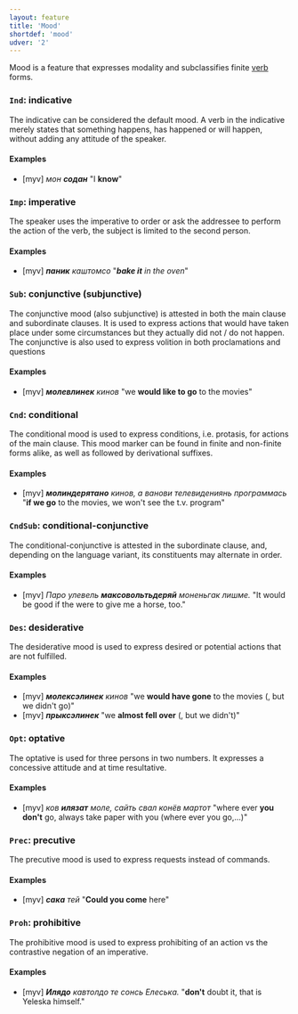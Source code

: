 ```yaml
---
layout: feature
title: 'Mood'
shortdef: 'mood'
udver: '2'
---
```


Mood is a feature that expresses modality and subclassifies finite
[verb](myv-pos/VERB) forms.

### <a name="Ind">`Ind`</a>: indicative

The indicative can be considered the default mood. A verb in the
indicative merely states that something happens, has happened or will
happen, without adding any attitude of the speaker.

#### Examples

* [myv] _мон <b>содан</b>_ "I <b>know</b>"

### <a name="Imp">`Imp`</a>: imperative

The speaker uses the imperative to order or ask the addressee to perform the
action of the verb, the subject is limited to the second person.

#### Examples

* [myv] _<b>паник</b> каштомсо_ "_<b>bake it</b> in the oven_"

### <a name="Sub">`Sub`</a>: conjunctive (subjunctive)

The conjunctive mood (also subjunctive) is attested in both the main clause and subordinate clauses. It is used to express actions that would have taken
place under some circumstances but they actually did not / do not
happen.
The conjunctive is also used to express volition in both proclamations and questions

#### Examples

* [myv] _<b>молевлинек</b> кинов_ "we <b>would like to go</b> to the movies"

### <a name="Cnd">`Cnd`</a>: conditional

The conditional mood is used to express conditions, i.e. protasis, for actions of the main clause. This mood marker can be found in finite and non-finite forms alike, as well as followed by derivational suffixes.

#### Examples

* [myv] _<b>молиндерятано</b> кинов, а ванови телевидениянь программась_ "<b>if we go</b> to the movies, we won't see the t.v. program"

### <a name="CndSub">`CndSub`</a>: conditional-conjunctive

The conditional-conjunctive is attested in the subordinate clause, and, depending on the language variant, its constituents may alternate in order.

#### Examples

* [myv] _Паро улевель <b>максовольтьдеряй</b> моненьгак лишме._ "It would be good if the were to give me a horse, too."

### <a name="Des">`Des`</a>: desiderative

The desiderative mood is used to express desired or potential actions that are not fulfilled.

#### Examples

* [myv] _<b>молексэлинек</b> кинов_ "we <b>would have gone</b> to the movies (, but we didn't go)"
* [myv] _<b>прыксэлинек</b>_ "we <b>almost fell over</b> (, but we didn't)"

### <a name="Opt">`Opt`</a>: optative

The optative is used for three persons in two numbers. It expresses a concessive attitude and at time resultative.

#### Examples

* [myv] _ков <b>илязат</b> моле, сайть свал конёв мартот_ "where ever <b>you don't</b> go, always take paper with you (where ever you go,...)"

### <a name="Prec">`Prec`</a>: precutive

The precutive mood is used to express requests instead of commands.

#### Examples

* [myv] _<b>сака</b> тей_ "<b>Could you come</b> here"

### <a name="Proh">`Proh`</a>: prohibitive

The prohibitive mood is used to express prohibiting of an action vs the contrastive negation of an imperative.

#### Examples

* [myv] _<b>Илядо</b> кавтолдо те сонсь Елеська._ "<b>don't</b> doubt it, that is Yeleska himself."

<!-- Interlanguage links updated Čt lis 12 09:43:03 CET 2020 -->

